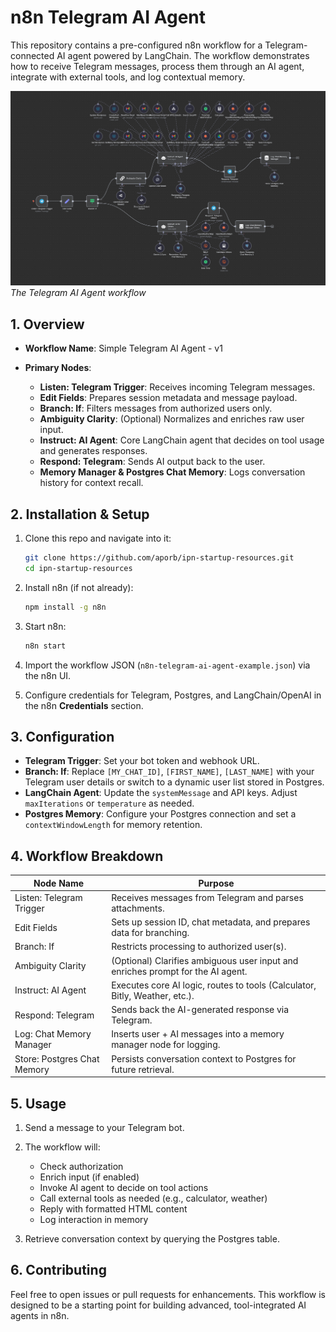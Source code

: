 # n8n Telegram AI Agent

This repository contains a pre-configured n8n workflow for a Telegram-connected AI agent powered by LangChain. The workflow demonstrates how to receive Telegram messages, process them through an AI agent, integrate with external tools, and log contextual memory.

![Telegram AI Agent Workflow](n8n-telegram-ai-agent-screenshot.png)  
*The Telegram AI Agent workflow*


## 1. Overview

* **Workflow Name**: Simple Telegram AI Agent - v1
* **Primary Nodes**:

  * **Listen: Telegram Trigger**: Receives incoming Telegram messages.
  * **Edit Fields**: Prepares session metadata and message payload.
  * **Branch: If**: Filters messages from authorized users only.
  * **Ambiguity Clarity**: (Optional) Normalizes and enriches raw user input.
  * **Instruct: AI Agent**: Core LangChain agent that decides on tool usage and generates responses.
  * **Respond: Telegram**: Sends AI output back to the user.
  * **Memory Manager & Postgres Chat Memory**: Logs conversation history for context recall.

## 2. Installation & Setup

1. Clone this repo and navigate into it:

   ```bash
   git clone https://github.com/aporb/ipn-startup-resources.git
   cd ipn-startup-resources
   ```
2. Install n8n (if not already):

   ```bash
   npm install -g n8n
   ```
3. Start n8n:

   ```bash
   n8n start
   ```
4. Import the workflow JSON (`n8n-telegram-ai-agent-example.json`) via the n8n UI.
5. Configure credentials for Telegram, Postgres, and LangChain/OpenAI in the n8n **Credentials** section.

## 3. Configuration

* **Telegram Trigger**: Set your bot token and webhook URL.
* **Branch: If**: Replace `[MY_CHAT_ID]`, `[FIRST_NAME]`, `[LAST_NAME]` with your Telegram user details or switch to a dynamic user list stored in Postgres.
* **LangChain Agent**: Update the `systemMessage` and API keys. Adjust `maxIterations` or `temperature` as needed.
* **Postgres Memory**: Configure your Postgres connection and set a `contextWindowLength` for memory retention.

## 4. Workflow Breakdown

| Node Name                   | Purpose                                                                         |
| --------------------------- | ------------------------------------------------------------------------------- |
| Listen: Telegram Trigger    | Receives messages from Telegram and parses attachments.                         |
| Edit Fields                 | Sets up session ID, chat metadata, and prepares data for branching.             |
| Branch: If                  | Restricts processing to authorized user(s).                                     |
| Ambiguity Clarity           | (Optional) Clarifies ambiguous user input and enriches prompt for the AI agent. |
| Instruct: AI Agent          | Executes core AI logic, routes to tools (Calculator, Bitly, Weather, etc.).     |
| Respond: Telegram           | Sends back the AI-generated response via Telegram.                              |
| Log: Chat Memory Manager    | Inserts user + AI messages into a memory manager node for logging.              |
| Store: Postgres Chat Memory | Persists conversation context to Postgres for future retrieval.                 |

## 5. Usage

1. Send a message to your Telegram bot.
2. The workflow will:

   * Check authorization
   * Enrich input (if enabled)
   * Invoke AI agent to decide on tool actions
   * Call external tools as needed (e.g., calculator, weather)
   * Reply with formatted HTML content
   * Log interaction in memory
3. Retrieve conversation context by querying the Postgres table.

## 6. Contributing

Feel free to open issues or pull requests for enhancements. This workflow is designed to be a starting point for building advanced, tool-integrated AI agents in n8n.
